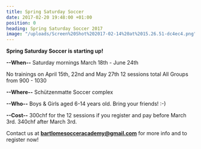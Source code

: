 ```yaml
---
title: Spring Saturday Soccer
date: 2017-02-20 19:48:00 +01:00
position: 0
heading: Spring Saturday Soccer 2017
image: "/uploads/Screen%20Shot%202017-02-14%20at%2015.26.51-dc4ec4.png"
---
```


**Spring Saturday Soccer is starting up!**

**--When--**
Saturday mornings
March 18th - June 24th

No trainings on April 15th, 22nd and May 27th
12 sessions total
All Groups from 900 - 1030

**--Where--**
Schützenmatte Soccer complex

**--Who--**
Boys & Girls aged 6-14 years old. Bring your friends! :-)

**--Cost--**
300chf for the 12 sessions if you register and pay before March 3rd. 340chf after March 3rd.

Contact us at **bartlomesocceracademy@gmail.com** for more info and to register now!